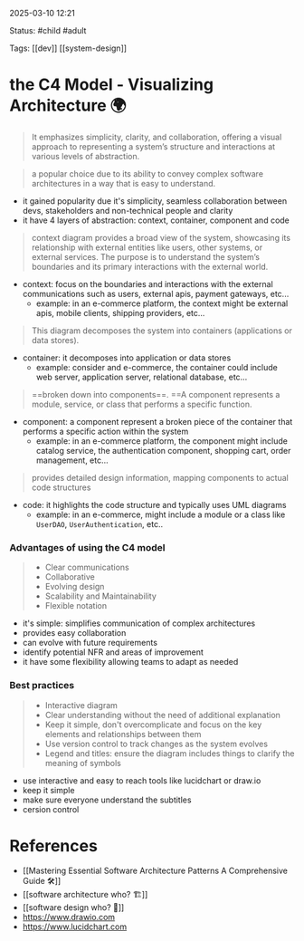 2025-03-10 12:21

Status: #child #adult 

Tags: [[dev]] [[system-design]]

# the C4 Model - Visualizing Architecture 🌍

> It emphasizes simplicity, clarity, and collaboration, offering a visual approach to representing a system’s structure and interactions at various levels of abstraction.

> a popular choice due to its ability to convey complex software architectures in a way that is easy to understand.


- it gained popularity due it's simplicity, seamless collaboration between devs, stakeholders and non-technical people and clarity
- it have 4 layers of abstraction: context, container, component and code



> context diagram provides a broad view of the system, showcasing its relationship with external entities like users, other systems, or external services. The purpose is to understand the system’s boundaries and its primary interactions with the external world.

- context: focus on the boundaries and interactions with the external communications such as users, external apis, payment gateways, etc...
	- example: in an e-commerce platform, the context might be external apis, mobile clients, shipping providers, etc...



> This diagram decomposes the system into containers (applications or data stores).

- container: it decomposes into application or data stores
	- example: consider and e-commerce, the container could include web server, application server, relational database, etc...



>==broken down into components==. ==A component represents a module, service, or class that performs a specific function.

- component: a component represent a broken piece of the container that performs a specific action within the system
	- example: in an e-commerce platform, the component might include catalog service, the authentication component, shopping cart, order management, etc...



> provides detailed design information, mapping components to actual code structures

- code: it highlights the code structure and typically uses UML diagrams
	- example: in an e-commerce, might include a module or a class like `UserDAO`, `UserAuthentication`, etc..



### Advantages of using the C4 model

> - Clear communications
> - Collaborative
> - Evolving design
> - Scalability and Maintainability
> - Flexible notation

* it's simple: simplifies communication of complex architectures
* provides easy collaboration
* can evolve with future requirements
* identify potential NFR and areas of improvement
* it have some flexibility allowing teams to adapt as needed



### Best practices

> - Interactive diagram
> - Clear understanding without the need of additional explanation
> - Keep it simple, don't overcomplicate and focus on the key elements and relationships between them
> - Use version control to track changes as the system evolves
> - Legend and titles: ensure the diagram includes things to clarify the meaning of symbols

- use interactive and easy to reach tools like lucidchart or draw.io
- keep it simple
- make sure everyone understand the subtitles
- cersion control
# References

- [[Mastering Essential Software Architecture Patterns A Comprehensive Guide 🛠️]]
- [[software architecture who? 🏗️]]
- [[software design who? 🎨]]
- https://www.drawio.com
- https://www.lucidchart.com